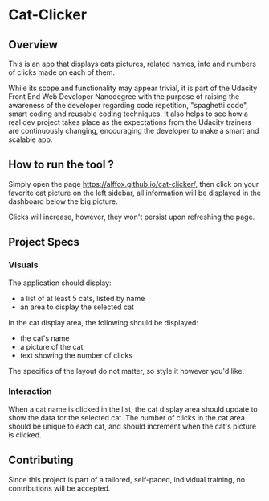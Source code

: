 # Cat-Clicker

## Overview

This is an app that displays cats pictures, related names, info and numbers of clicks made on each of them.

While its scope and functionality may appear trivial, it is part of the Udacity Front End Web Developer Nanodegree with the purpose of raising the awareness of the developer regarding code repetition, "spaghetti code", smart coding and reusable coding techniques. It also helps to see how a real dev project takes place as the expectations from the Udacity trainers are continuously changing, encouraging the developer to make a smart and scalable app.

## How to run the tool ?

Simply open the page https://alffox.github.io/cat-clicker/, then click on your favorite cat picture on the left sidebar, all information will be displayed in the dashboard below the big picture.

Clicks will increase, however, they won't persist upon refreshing the page.

## Project Specs

### Visuals
The application should display:

 - a list of at least 5 cats, listed by name
 - an area to display the
   selected cat

In the cat display area, the following should be displayed:

 - the cat's name
 - a picture of the cat
 - text showing the number of clicks

The specifics of the layout do not matter, so style it however you'd like.

### Interaction
When a cat name is clicked in the list, the cat display area should update to show the data for the selected cat.
The number of clicks in the cat area should be unique to each cat, and should increment when the cat's picture is clicked.

## Contributing

Since this project is part of a tailored, self-paced, individual training, no contributions will be accepted.